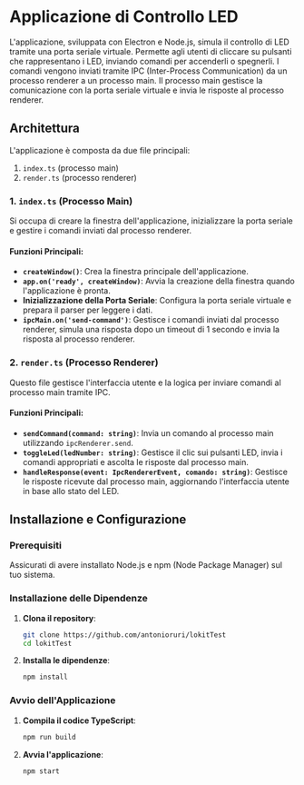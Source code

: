 # Applicazione di Controllo LED

L'applicazione, sviluppata con Electron e Node.js, simula il controllo di LED tramite una porta seriale virtuale. Permette agli utenti di cliccare su pulsanti che rappresentano i LED, inviando comandi per accenderli o spegnerli. I comandi vengono inviati tramite IPC (Inter-Process Communication) da un processo renderer a un processo main. Il processo main gestisce la comunicazione con la porta seriale virtuale e invia le risposte al processo renderer.

## Architettura

L'applicazione è composta da due file principali:
1. `index.ts` (processo main)
2. `render.ts` (processo renderer)

### 1. `index.ts` (Processo Main)

Si occupa di creare la finestra dell'applicazione, inizializzare la porta seriale e gestire i comandi inviati dal processo renderer.

#### Funzioni Principali:
- **`createWindow()`**: Crea la finestra principale dell'applicazione.
- **`app.on('ready', createWindow)`**: Avvia la creazione della finestra quando l'applicazione è pronta.
- **Inizializzazione della Porta Seriale**: Configura la porta seriale virtuale e prepara il parser per leggere i dati.
- **`ipcMain.on('send-command')`**: Gestisce i comandi inviati dal processo renderer, simula una risposta dopo un timeout di 1 secondo e invia la risposta al processo renderer.

### 2. `render.ts` (Processo Renderer)

Questo file gestisce l'interfaccia utente e la logica per inviare comandi al processo main tramite IPC.

#### Funzioni Principali:
- **`sendCommand(command: string)`**: Invia un comando al processo main utilizzando `ipcRenderer.send`.
- **`toggleLed(ledNumber: string)`**: Gestisce il clic sui pulsanti LED, invia i comandi appropriati e ascolta le risposte dal processo main.
- **`handleResponse(event: IpcRendererEvent, comando: string)`**: Gestisce le risposte ricevute dal processo main, aggiornando l'interfaccia utente in base allo stato del LED.

## Installazione e Configurazione

### Prerequisiti

Assicurati di avere installato Node.js e npm (Node Package Manager) sul tuo sistema.
 
### Installazione delle Dipendenze

1. **Clona il repository**:
    ```bash
    git clone https://github.com/antonioruri/lokitTest
    cd lokitTest
    ```
 
2. **Installa le dipendenze**:
    ```bash
    npm install
    ```

### Avvio dell'Applicazione

1. **Compila il codice TypeScript**:
    ```bash
    npm run build
    ```

2. **Avvia l'applicazione**:
    ```bash
    npm start
    ```



